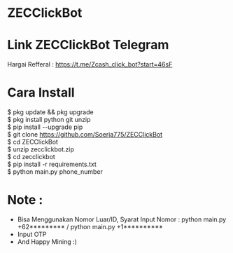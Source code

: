 # ZECClickBot
# Link ZECClickBot Telegram
Hargai Refferal : https://t.me/Zcash_click_bot?start=46sF

# Cara Install 
$ pkg update && pkg upgrade<br>
$ pkg install python git unzip<br>
$ pip install --upgrade pip<br>
$ git clone https://github.com/Soerja775/ZECClickBot<br>
$ cd ZECClickBot<br>
$ unzip zecclickbot.zip<br>
$ cd zecclickbot<br>
$ pip install -r requirements.txt<br>
$ python main.py phone_number<br>

# Note :
- Bisa Menggunakan Nomor Luar/ID, Syarat Input Nomor : python main.py +62********* / python main.py +1**********
- Input OTP
- And Happy Mining :)
